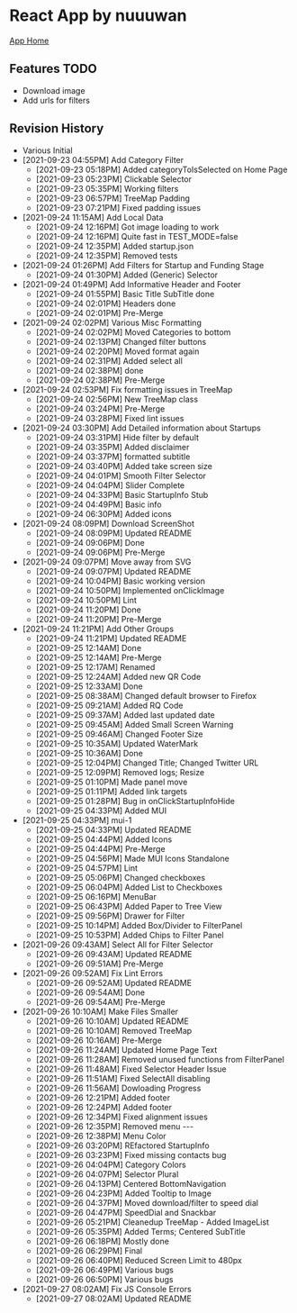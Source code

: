# React App by nuuuwan

[App Home](https://nuuuwan.github.io/startup-scape-sl)

## Features TODO

* Download image
* Add urls for filters


## Revision History

* Various Initial
* [2021-09-23 04:55PM] Add Category Filter
  *  [2021-09-23 05:18PM] Added categoryToIsSelected on Home Page
  *  [2021-09-23 05:23PM] Clickable Selector
  *  [2021-09-23 05:35PM] Working filters
  *  [2021-09-23 06:57PM] TreeMap Padding
  *  [2021-09-23 07:21PM] Fixed padding issues
* [2021-09-24 11:15AM] Add Local Data
  *  [2021-09-24 12:16PM] Got image loading to work
  *  [2021-09-24 12:16PM] Quite fast in TEST_MODE=false
  *  [2021-09-24 12:35PM] Added startup.json
  *  [2021-09-24 12:35PM] Removed tests
* [2021-09-24 01:26PM] Add Filters for Startup and Funding Stage
  *  [2021-09-24 01:30PM] Added (Generic) Selector
* [2021-09-24 01:49PM] Add Informative Header and Footer
  *  [2021-09-24 01:55PM] Basic Title SubTitle done
  *  [2021-09-24 02:01PM] Headers done
  *  [2021-09-24 02:01PM] Pre-Merge
* [2021-09-24 02:02PM] Various Misc Formatting
  *  [2021-09-24 02:02PM] Moved Categories to bottom
  *  [2021-09-24 02:13PM] Changed filter buttons
  *  [2021-09-24 02:20PM] Moved format again
  *  [2021-09-24 02:31PM] Added select all
  *  [2021-09-24 02:38PM] done
  *  [2021-09-24 02:38PM] Pre-Merge
* [2021-09-24 02:53PM] Fix formatting issues in TreeMap
  *  [2021-09-24 02:56PM] New TreeMap class
  *  [2021-09-24 03:24PM] Pre-Merge
  *  [2021-09-24 03:28PM] Fixed lint issues
* [2021-09-24 03:30PM] Add Detailed information about Startups
  *  [2021-09-24 03:31PM] Hide filter by default
  *  [2021-09-24 03:35PM] Added disclaimer
  *  [2021-09-24 03:37PM] formatted subtitle
  *  [2021-09-24 03:40PM] Added take screen size
  *  [2021-09-24 04:01PM] Smooth Filter Selector
  *  [2021-09-24 04:04PM] Slider Complete
  *  [2021-09-24 04:33PM] Basic StartupInfo Stub
  *  [2021-09-24 04:49PM] Basic info
  *  [2021-09-24 06:30PM] Added icons
* [2021-09-24 08:09PM] Download ScreenShot
  *  [2021-09-24 08:09PM] Updated README
  *  [2021-09-24 09:06PM] Done
  *  [2021-09-24 09:06PM] Pre-Merge
* [2021-09-24 09:07PM] Move away from SVG
  *  [2021-09-24 09:07PM] Updated README
  *  [2021-09-24 10:04PM] Basic working version
  *  [2021-09-24 10:50PM] Implemented onClickImage
  *  [2021-09-24 10:50PM] Lint
  *  [2021-09-24 11:20PM] Done
  *  [2021-09-24 11:20PM] Pre-Merge
* [2021-09-24 11:21PM] Add Other Groups
  *  [2021-09-24 11:21PM] Updated README
  *  [2021-09-25 12:14AM] Done
  *  [2021-09-25 12:14AM] Pre-Merge
  *  [2021-09-25 12:17AM] Renamed
  *  [2021-09-25 12:24AM] Added new QR Code
  *  [2021-09-25 12:33AM] Done
  *  [2021-09-25 08:38AM] Changed default browser to Firefox
  *  [2021-09-25 09:21AM] Added RQ Code
  *  [2021-09-25 09:37AM] Added last updated date
  *  [2021-09-25 09:45AM] Added Small Screen Warning
  *  [2021-09-25 09:46AM] Changed Footer Size
  *  [2021-09-25 10:35AM] Updated WaterMark
  *  [2021-09-25 10:36AM] Done
  *  [2021-09-25 12:04PM] Changed Title; Changed Twitter URL
  *  [2021-09-25 12:09PM] Removed logs; Resize
  *  [2021-09-25 01:10PM] Made panel move
  *  [2021-09-25 01:11PM] Added link targets
  *  [2021-09-25 01:28PM] Bug in onClickStartupInfoHide
  *  [2021-09-25 04:33PM] Added MUI
* [2021-09-25 04:33PM] mui-1
  *  [2021-09-25 04:33PM] Updated README
  *  [2021-09-25 04:44PM] Added Icons
  *  [2021-09-25 04:44PM] Pre-Merge
  *  [2021-09-25 04:56PM] Made MUI Icons Standalone
  *  [2021-09-25 04:57PM] Lint
  *  [2021-09-25 05:06PM] Changed checkboxes
  *  [2021-09-25 06:04PM] Added List to Checkboxes
  *  [2021-09-25 06:16PM] MenuBar
  *  [2021-09-25 06:43PM] Added Paper to Tree View
  *  [2021-09-25 09:56PM] Drawer for Filter
  *  [2021-09-25 10:14PM] Added Box/Divider to FilterPanel
  *  [2021-09-25 10:53PM] Added Chips to Filter Panel
* [2021-09-26 09:43AM] Select All for Filter Selector
  *  [2021-09-26 09:43AM] Updated README
  *  [2021-09-26 09:51AM] Pre-Merge
* [2021-09-26 09:52AM] Fix Lint Errors
  *  [2021-09-26 09:52AM] Updated README
  *  [2021-09-26 09:54AM] Done
  *  [2021-09-26 09:54AM] Pre-Merge
* [2021-09-26 10:10AM] Make Files Smaller
  *  [2021-09-26 10:10AM] Updated README
  *  [2021-09-26 10:10AM] Removed TreeMap
  *  [2021-09-26 10:16AM] Pre-Merge
  *  [2021-09-26 11:24AM] Updated Home Page Text
  *  [2021-09-26 11:28AM] Removed unused functions from FilterPanel
  *  [2021-09-26 11:48AM] Fixed Selector Header Issue
  *  [2021-09-26 11:51AM] Fixed SelectAll disabling
  *  [2021-09-26 11:56AM] Dowloading Progress
  *  [2021-09-26 12:21PM] Added footer
  *  [2021-09-26 12:24PM] Added footer
  *  [2021-09-26 12:34PM] Fixed alignment issues
  *  [2021-09-26 12:35PM] Removed menu ---
  *  [2021-09-26 12:38PM] Menu Color
  *  [2021-09-26 03:20PM] REfactored StartupInfo
  *  [2021-09-26 03:23PM] Fixed missing contacts bug
  *  [2021-09-26 04:04PM] Category Colors
  *  [2021-09-26 04:07PM] Selector Plural
  *  [2021-09-26 04:13PM] Centered BottomNavigation
  *  [2021-09-26 04:23PM] Added Tooltip to Image
  *  [2021-09-26 04:37PM] Moved download/filter to speed dial
  *  [2021-09-26 04:47PM] SpeedDial and Snackbar
  *  [2021-09-26 05:21PM] Cleanedup TreeMap - Added ImageList
  *  [2021-09-26 05:35PM] Added Terms; Centered SubTitle
  *  [2021-09-26 06:18PM] Mostly done
  *  [2021-09-26 06:29PM] Final
  *  [2021-09-26 06:40PM] Reduced Screen Limit to 480px
  *  [2021-09-26 06:49PM] Various bugs
  *  [2021-09-26 06:50PM] Various bugs
* [2021-09-27 08:02AM] Fix JS Console Errors
  *  [2021-09-27 08:02AM] Updated README
